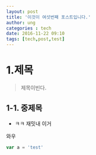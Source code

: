 ```yaml
---
layout: post
title: '이것이 여섯번째 포스트입니다.'
author: ung
categories : tech
date: 2016-11-22 09:10
tags: [tech,post,test]
---
```


# 1.제목
>제목이빈다.

## 1-1. 중제목
- ㅋㅋ 재밋내 이거

와우

```` javascript
var a = 'test'
````


